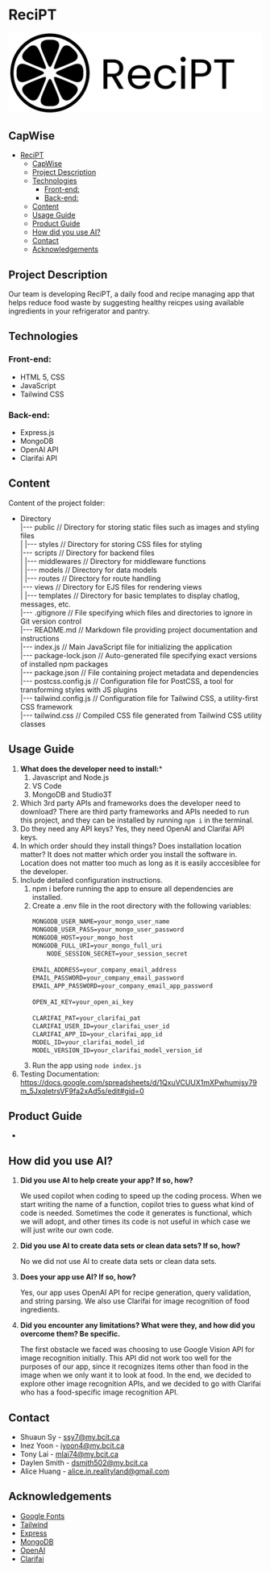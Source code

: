 # ReciPT
![Alt text](image.png)
## CapWise

- [ReciPT](#recipt)
  - [CapWise](#capwise)
  - [Project Description](#project-description)
  - [Technologies](#technologies)
    - [Front-end:](#front-end)
    - [Back-end:](#back-end)
  - [Content](#content)
  - [Usage Guide](#usage-guide)
  - [Product Guide](#product-guide)
  - [How did you use AI?](#how-did-you-use-ai)
  - [Contact](#contact)
  - [Acknowledgements](#acknowledgements)


## Project Description
Our team is developing ReciPT, a daily food and recipe managing app that helps reduce food waste by suggesting healthy reicpes using available ingredients in your refrigerator and pantry. 
	
## Technologies
### Front-end:
* HTML 5, CSS
* JavaScript
* Tailwind CSS
### Back-end:
* Express.js 
* MongoDB 
* OpenAI API
* Clarifai API
	
## Content
Content of the project folder:
- Directory<br>
   |--- public             // Directory for storing static files such as images and styling files<br>
   |     |--- styles       // Directory for storing CSS files for styling<br>
   |--- scripts            // Directory for backend files<br>
   |     |--- middlewares  // Directory for middleware functions<br>
   |     |--- models       // Directory for data models<br>
   |     |--- routes       // Directory for route handling<br>
   |--- views              // Directory for EJS files for rendering views<br>
   |     |--- templates    // Directory for basic templates to display chatlog, messages, etc.<br>
   |--- .gitignore         // File specifying which files and directories to ignore in Git version control<br>
   |--- README.md          // Markdown file providing project documentation and instructions<br>
   |--- index.js           // Main JavaScript file for initializing the application<br>
   |--- package-lock.json  // Auto-generated file specifying exact versions of installed npm packages<br>
   |--- package.json       // File containing project metadata and dependencies<br>
   |--- postcss.config.js  // Configuration file for PostCSS, a tool for transforming styles with JS plugins<br>
   |--- tailwind.config.js // Configuration file for Tailwind CSS, a utility-first CSS framework<br>
   |--- tailwind.css       // Compiled CSS file generated from Tailwind CSS utility classes<br>



## Usage Guide
1. **What does the developer need to install:***
    1. Javascript and Node.js
    2. VS Code
    3. MongoDB and Studio3T
2. Which 3rd party APIs and frameworks does the developer need to download?
    There are third party frameworks and APIs needed to run this project, and they can be installed by running ```npm i``` in the terminal.
3. Do they need any API keys?
    Yes, they need OpenAI and Clarifai API keys.
4. In which order should they install things? Does installation location matter?
    It does not matter which order you install the software in. Location does not matter too much as long as it is easily acccesiblee for the developer.
5. Include detailed configuration instructions.
    1. npm i before running the app to ensure all dependencies are installed.
    2. Create a .env file in the root directory with  the following variables:
        ```
        MONGODB_USER_NAME=your_mongo_user_name
        MONGODB_USER_PASS=your_mongo_user_password
        MONGODB_HOST=your_mongo_host
        MONGODB_FULL_URI=your_mongo_full_uri
            NODE_SESSION_SECRET=your_session_secret

        EMAIL_ADDRESS=your_company_email_address
        EMAIL_PASSWORD=your_company_email_password
        EMAIL_APP_PASSWORD=your_company_email_app_password

        OPEN_AI_KEY=your_open_ai_key

        CLARIFAI_PAT=your_clarifai_pat
        CLARIFAI_USER_ID=your_clarifai_user_id
        CLARIFAI_APP_ID=your_clarifai_app_id
        MODEL_ID=your_clarifai_model_id
        MODEL_VERSION_ID=your_clarifai_model_version_id
        ```
    3. Run the app using `node index.js`
6. Testing Documentation:
    https://docs.google.com/spreadsheets/d/1QxuVCUUX1mXPwhumjsy79m_5JxqletrsVF9fa2xAd5s/edit#gid=0

## Product Guide
- 

## How did you use AI?
1. **Did you use AI to help create your app? If so, how?**
   
   We used copilot when coding to speed up the coding process. When we start writing the name of a function, copilot tries to guess what kind of code is needed. Sometimes the code it generates is functional, which we will adopt, and other times its code is not useful in which case we will just write our own code. 
2. **Did you use AI to create data sets or clean data sets? If so, how?**
   
   No we did not use AI to create data sets or clean data sets.
3. **Does your app use AI? If so, how?**
   
   Yes, our app uses OpenAI API for recipe generation, query validation, and string parsing. We also use Clarifai for image recognition of food ingredients.
4. **Did you encounter any limitations? What were they, and how did you overcome them? Be specific.**

   The first obstacle we faced was choosing to use Google Vision API for image recognition initially. This API did not work too well for the purposes of our app, since it recognizes items other than food in the image when we only want it to look at food. In the end, we decided to explore other image recognition APIs, and we decided to go with Clarifai who has a food-specific image recognition API.

## Contact 
* Shuaun Sy - ssy7@my.bcit.ca
* Inez Yoon - iyoon4@my.bcit.ca
* Tony Lai - mlai74@my.bcit.ca
* Daylen Smith - dsmith502@my.bcit.ca
* Alice Huang - alice.in.realityland@gmail.com

## Acknowledgements 
* <a href="https://fonts.google.com/">Google Fonts</a>
* <a href="https://tailwindcss.com/">Tailwind</a>
* <a href="https://expressjs.com/">Express</a>
* <a href="https://www.mongodb.com/">MongoDB</a>
* <a href="https://openai.com/">OpenAI</a>
* <a href="https://www.clarifai.com/">Clarifai</a>